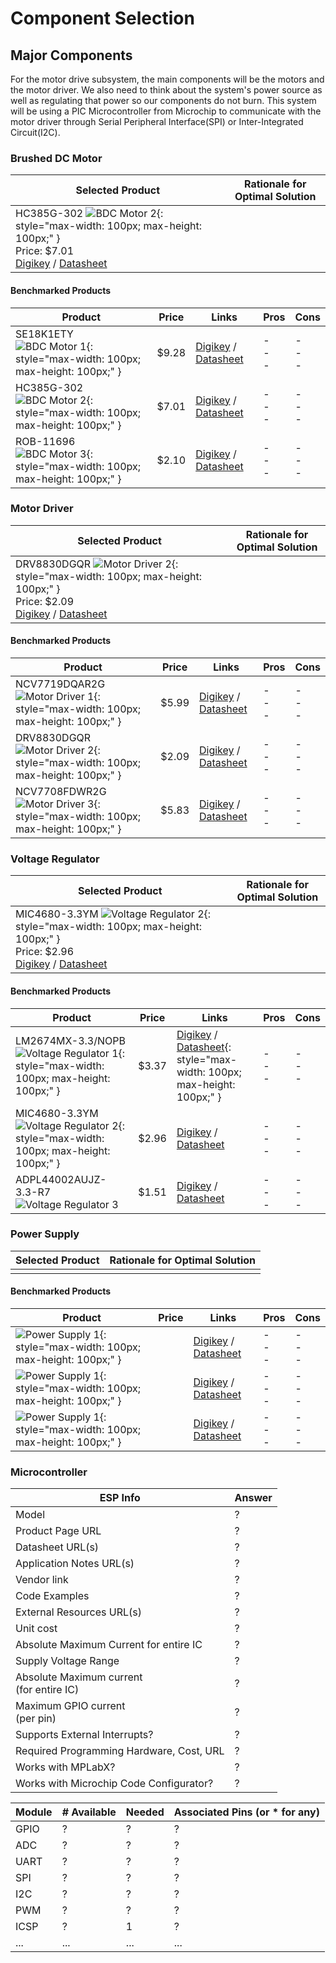 # **Component Selection**

## **Major Components**
For the motor drive subsystem, the main components will be the motors and the motor driver. We also need to think about the system's power source as well as regulating that power so our components do not burn. This system will be using a PIC Microcontroller from Microchip to communicate with the motor driver through Serial Peripheral Interface(SPI) or Inter-Integrated Circuit(I2C).

### **Brushed DC Motor**
| **Selected Product**     | **Rationale for Optimal Solution**                                              |
|------------------|-------|
| HC385G-302 ![BDC Motor 2](images/components/HC385G-302.jpg){: style="max-width: 100px; max-height: 100px;" } <br> Price: $7.01 <br> [Digikey](http://digikey.com/en/products/detail/johnson-motor/HC385G-302/12723725) / [Datasheet](https://www.johnsonelectric.com/pub/media/datasheetdownloadpdf/pdf/HC385G_302_metric_3__0.pdf) |  |

#### Benchmarked Products
| Product          | Price | Links       | Pros                           | Cons                         |
|--|-------|-----------------|--------------------------------|------------------------------|
| SE18K1ETY ![BDC Motor 1](images/components/SE18K1ETY.jpg){: style="max-width: 100px; max-height: 100px;" } | $9.28 | [Digikey](https://www.digikey.com/en/products/detail/nmb-technologies-corporation/SE18K1ETY/6021449) / [Datasheet](https://mm.digikey.com/Volume0/opasdata/d220001/medias/docus/734/SE18K.pdf) | -   <br> - <br> -  | -   <br> - <br> - |
| HC385G-302 ![BDC Motor 2](images/components/HC385G-302.jpg){: style="max-width: 100px; max-height: 100px;" } | $7.01 | [Digikey](http://digikey.com/en/products/detail/johnson-motor/HC385G-302/12723725) / [Datasheet](https://www.johnsonelectric.com/pub/media/datasheetdownloadpdf/pdf/HC385G_302_metric_3__0.pdf) | -   <br> - <br> - | -   <br> - <br> - |
| ROB-11696 ![BDC Motor 3](images/components/ROB-11696.jpg){: style="max-width: 100px; max-height: 100px;" } | $2.10 | [Digikey](https://www.digikey.com/en/products/detail/sparkfun-electronics/ROB-11696/6163657) / [Datasheet](https://mm.digikey.com/Volume0/opasdata/d220001/medias/docus/951/ROB-11696_Web.pdf) | -   <br> - <br> - | -   <br> - <br> - |


### **Motor Driver**
| **Selected Product**     | **Rationale for Optimal Solution**                                              |
|------------------|-------|
| DRV8830DGQR ![Motor Driver 2](images/components/DRV8830DGQR.jpg){: style="max-width: 100px; max-height: 100px;" } <br> Price: $2.09 <br> [Digikey](https://www.digikey.com/en/products/detail/texas-instruments/DRV8830DGQR/2520903) / [Datasheet](https://www.ti.com/lit/ds/symlink/drv8830.pdf?HQS=dis-dk-null-digikeymode-dsf-pf-null-wwe&ts=1738989981632&ref_url=https%253A%252F%252Fwww.ti.com%252Fgeneral%252Fdocs%252Fsuppproductinfo.tsp%253FdistId%253D10%2526gotoUrl%253Dhttps%253A%252F%252Fwww.ti.com%252Flit%252Fgpn%252Fdrv8830) |  |

#### Benchmarked Products
| Product          | Price | Links       | Pros                           | Cons                         |
|--|-------|-----------------|--------------------------------|------------------------------|
| NCV7719DQAR2G ![Motor Driver 1](images/components/NCV7719DQAR2G.jpg){: style="max-width: 100px; max-height: 100px;" } | $5.99 | [Digikey](https://www.digikey.com/en/products/detail/onsemi/NCV7719DQAR2G/12529076) / [Datasheet](https://www.onsemi.com/download/data-sheet/pdf/ncv7719-d.pdf) | - <br> - <br> - | - <br> - <br> - |
| DRV8830DGQR ![Motor Driver 2](images/components/DRV8830DGQR.jpg){: style="max-width: 100px; max-height: 100px;" } | $2.09 | [Digikey](https://www.digikey.com/en/products/detail/texas-instruments/DRV8830DGQR/2520903) / [Datasheet](https://www.ti.com/lit/ds/symlink/drv8830.pdf?HQS=dis-dk-null-digikeymode-dsf-pf-null-wwe&ts=1738989981632&ref_url=https%253A%252F%252Fwww.ti.com%252Fgeneral%252Fdocs%252Fsuppproductinfo.tsp%253FdistId%253D10%2526gotoUrl%253Dhttps%253A%252F%252Fwww.ti.com%252Flit%252Fgpn%252Fdrv8830) | - <br> - <br> - | - <br> - <br> - |
| NCV7708FDWR2G ![Motor Driver 3](images/components/NCV7708FDWR2G.jpg){: style="max-width: 100px; max-height: 100px;" } | $5.83 | [Digikey](https://www.digikey.com/en/products/detail/onsemi/NCV7708FDWR2G/9829237) / [Datasheet](https://www.onsemi.com/pdf/datasheet/ncv7708f-d.pdf) | - <br> - <br> - | - <br> - <br> - |


### **Voltage Regulator**
| **Selected Product**     | **Rationale for Optimal Solution**                                              |
|------------------|-------|
|  MIC4680-3.3YM ![Voltage Regulator 2](images/components/MIC4680-3.3YM.jpg){: style="max-width: 100px; max-height: 100px;" } <br> Price: $2.96 <br> [Digikey](https://www.digikey.com/en/products/detail/microchip-technology/MIC4680-3-3YM/771689) / [Datasheet](https://ww1.microchip.com/downloads/en/DeviceDoc/mic4680.pdf) |  |

#### Benchmarked Products
| Product          | Price | Links       | Pros                           | Cons                         |
|--|-------|-----------------|--------------------------------|------------------------------|
| LM2674MX-3.3/NOPB ![Voltage Regulator 1](images/components/LM2674MX-3.3.jpg){: style="max-width: 100px; max-height: 100px;" } | $3.37 | [Digikey](https://www.digikey.com/en/products/detail/texas-instruments/LM2674MX-3-3-NOPB/366902) / [Datasheet](https://www.ti.com/lit/ds/symlink/lm2674.pdf?HQS=dis-dk-null-digikeymode-dsf-pf-null-wwe&ts=1738969322841&ref_url=http%253A%252F%252Fwww.wjs2ic.com%252F){: style="max-width: 100px; max-height: 100px;" } |  - <br> - <br> - |  - <br> - <br> - |
| MIC4680-3.3YM ![Voltage Regulator 2](images/components/MIC4680-3.3YM.jpg){: style="max-width: 100px; max-height: 100px;" }  | $2.96 | [Digikey](https://www.digikey.com/en/products/detail/microchip-technology/MIC4680-3-3YM/771689) / [Datasheet](https://ww1.microchip.com/downloads/en/DeviceDoc/mic4680.pdf) |  - <br> - <br> - |  - <br> - <br> - |
| ADPL44002AUJZ-3.3-R7 ![Voltage Regulator 3](images/components/ADPL44002AUJZ-3.3-R7.jpg) | $1.51 | [Digikey](https://www.digikey.com/en/products/detail/analog-devices-inc/ADPL44002AUJZ-3-3-R7/25803461) / [Datasheet](https://www.mouser.com/datasheet/2/609/1/adpl44002-3535120.pdf) | - <br> - <br> -  |  - <br> - <br> - |


### **Power Supply**
| **Selected Product**     | **Rationale for Optimal Solution**                                              |
|------------------|-------|
|  |  |

#### Benchmarked Products
| Product          | Price | Links       | Pros                           | Cons                         |
|--|-------|-----------------|--------------------------------|------------------------------|
|  ![Power Supply 1](images/components/.jpg){: style="max-width: 100px; max-height: 100px;" } |  | [Digikey]() / [Datasheet]() |  - <br> - <br> - |  - <br> - <br> - |
|  ![Power Supply 1](images/components/.jpg){: style="max-width: 100px; max-height: 100px;" } |  | [Digikey]() / [Datasheet]() |  - <br> - <br> - |  - <br> - <br> - |
|  ![Power Supply 1](images/components/.jpg){: style="max-width: 100px; max-height: 100px;" } |  | [Digikey]() / [Datasheet]() |  - <br> - <br> - |  - <br> - <br> - |

### **Microcontroller**
| ESP Info                                      | Answer |
| --------------------------------------------- | ------ | 
| Model                                         | ?      | 
| Product Page URL                              | ?      |
| Datasheet URL(s)                              | ?      |
| Application Notes URL(s)                      | ?      |
| Vendor link                                   | ?      |
| Code Examples                                 | ?      |
| External Resources URL(s)                     | ?      |
| Unit cost                                     | ?      |
| Absolute Maximum Current for entire IC        | ?      |
| Supply Voltage Range                          | ?      |
| Absolute Maximum current <br> (for entire IC) | ?      |
| Maximum GPIO current <br> (per pin)           | ?      |
| Supports External Interrupts?                 | ?      |
| Required Programming Hardware, Cost, URL      | ?      |
| Works with MPLabX?                            | ?      |
| Works with Microchip Code Configurator?       | ?      |


| Module | # Available | Needed | Associated Pins (or * for any) |
| ---------- | ----------- | ------ | ------------------------------ |
| GPIO       | ?           | ?      | ?                              |
| ADC        | ?           | ?      | ?                              |
| UART       | ?           | ?      | ?                              |
| SPI        | ?           | ?      | ?                              |
| I2C        | ?           | ?      | ?                              |
| PWM        | ?           | ?      | ?                              |
| ICSP       | ?           | 1      | ?                              |
| ...        | ...         | ...    | ...                            |


